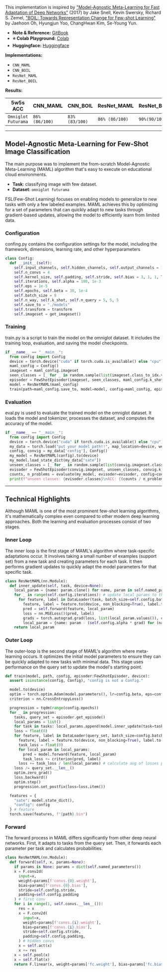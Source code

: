 This implementation is inspired by ["Model-Agnostic Meta-Learning for Fast Adaptation of Deep Networks"](https://arxiv.org/abs/1703.05175) (2017) by Jake Snell, Kevin Swersky, Richard S. Zemel, ["BOIL: Towards Representation Change for Few-shot Learning"](https://arxiv.org/abs/2008.08882) by Jaehoon Oh, Hyungjun Yoo, ChangHwan Kim, Se-Young Yun.
* **Note & Reference:** [GitBook](https://lif31up.gitbook.io/lif31up/few-shot-learning/model-agnostic-meta-learning-for-fast-adaptation-of-deep-networks)
* **⭐ Colab Playground:** [Colab](https://colab.research.google.com/drive/1ZmtP8rMZsSN_yA6tz3IKQU0ECXeAI018?usp=sharing)
* **Huggingface:** [Huggingface](https://huggingface.co/lif31up/model-agnostic-meta-learning)

**Implementations:**
* `CNN_MAML`
* `CNN_BOIL`
* `ResNet_MAML`
* `ResNet_BOIL`

**Results:**

| 5w5s ACC            | CNN_MAML       | CNN_BOIL       | ResNet_MAML    | ResNet_BOIL   |
|---------------------|----------------|----------------|----------------|---------------|
| `Omniglot Futurama` | `86% (86/100)` | `83% (83/100)` | `86% (86/100)` | `90%(90/100)` |
---
## Model-Agnostic Meta-Learning for Few-Shot Image Classification
The main purpose was to implement the from-scratch Model-Agnostic Meta-Learning (MAML) algorithm that's easy to execute on educational cloud environments.

* **Task**: classifying image with few dataset.
* **Dataset**: `omniglot futurama`

FSL(Few-Shot Learning) focuses on enabling models to generalize to new tasks with only a few labeled examples. 
MAML achieves this by optimizing for a set of parameters that can quickly adapt to new tasks through gradient-based updates, allowing the model to efficiently learn from limited data.


### Configuration
confing.py contains the configuration settings for the model, including the framework, dimensions, learning rate, and other hyperparameters

```python
class Config:
  def __init__(self):
    self.input_channels, self.hidden_channels, self.output_channels = 1, 32, 5
    self.n_convs = 4
    self.kernel_size, self.padding, self.stride, self.bias = 3, 1, 1, True
    self.iterations, self.alpha = 100, 1e-3
    self.eps = 1e-5
    self.epochs, self.beta = 30, 1e-4
    self.batch_size = 8
    self.n_way, self.k_shot, self.n_query = 5, 5, 5
    self.save_to = "./models"
    self.transform = transform
    self.imageset = get_imageset()
```
### Training
train.py is a script to train the model on the omniglot dataset. It includes the training loop, evaluation, and saving the model checkpoints.
```python
if __name__ == "__main__":
  from config import Config
  device = torch.device("cuda" if torch.cuda.is_available() else "cpu")
  maml_config = Config()
  imageset = maml_config.imageset
  seen_classes = [_ for _ in random.sample(list(imageset.class_to_idx.values()), maml_config.n_way)]
  episoder = FewShotEpisoder(imageset, seen_classes, maml_config.k_shot, maml_config.n_query, maml_config.transform)
  model = ResNetMAML(maml_config)
  train(path=maml_config.save_to, model=model, config=maml_config, episoder=episoder, device=device)
```
### Evaluation
eval.py is used to evaluate the trained model on the omniglot dataset. It loads the model and tokenizer, processes the dataset, and computes the accuracy of the model.
```python
if __name__ == "__main__":
  from config import Config
  device = torch.device("cuda" if torch.cuda.is_available() else "cpu")
  my_data = torch.load("put your model path!!", map_location=device, weights_only=False)
  config, convig = my_data['config'], Config()
  my_model = ResNetMAML(config).to(device)
  my_model.load_state_dict(my_data["sate"])
  unseen_classes = [_ for _ in random.sample(list(convig.imageset.class_to_idx.values()), my_data["FRAMEWORK"]["n_way"])]
  evisoder = FewShotEpisoder(convig.imageset, unseen_classes, convig.k_shot, convig.n_query, config.transform, True)
  counts, n_problems = evaluate(my_model, evisoder=evisoder, config=config, device=device, logging=True)
  print(f"unseen classes: {evisoder.classes}\nACC: {(counts / n_problems):.2f}({counts}/{n_problems})")
```
---
## Technical Highlights
Although MAML is one of the most prominent few-shot learning algorithms, it's mathematically complex even compared to other modern deep learning approaches. Both the learning and evaluation processes consist of two stages.

### Inner Loop
The inner loop is the first stage of MAML's algorithm where task-specific adaptations occur. It involves taking a small number of examples (support set) from a new task and creating parameters for each task. It then performs gradient updates to quickly adapt the model parameters for that specific task.

```python
class ResNetMAML(nn.Module):
  def inner_update(self, task, device=None):
    local_param = {name: param.clone() for name, param in self.named_parameters()}  # init local params
    for _ in range(self.config.iterations): # update local params to the task
      for feature, label in DataLoader(task, batch_size=self.config.batch_size, shuffle=True, pin_memory=True, num_workers=4):
        feature, label = feature.to(device, non_blocking=True), label.to(device, non_blocking=True)
        pred = self.forward(feature, local_param)
        loss = nn.MSELoss()(pred, label)
        grads = torch.autograd.grad(loss, list(local_param.values()), create_graph=True)
        local_param = {name: param - (self.config.alpha * grad) for (name, param), grad in zip(local_param.items(), grads)}
    return local_param
```
### Outer Loop
The outer-loop is the second stage of MAML's algorithm where meta-learning occurs. It optimizes the initial model parameters to ensure they can be quickly adapted to new tasks with minimal data. This stage uses performance on the query set to update the model's starting point.

```python
def train(model, path, config, episoder:FewShotEpisoder, device):
  assert isinstance(config, Config), "config is not a Config."

  model.to(device)
  optim = torch.optim.Adam(model.parameters(), lr=config.beta, eps=config.eps)
  criterion = nn.CrossEntropyLoss()

  progression = tqdm(range(config.epochs))
  for _ in progression:
    tasks, query_set = episoder.get_episode()
    local_params = list()
    for task in tasks: local_params.append(model.inner_update(task=task, device=device)) # inner loop: init local params, adapt to the task, ueses seen classes in support_set
    loss = float(0)
    for feature, label in DataLoader(query_set, batch_size=config.batch_size, shuffle=True, pin_memory=True, num_workers=4):
      feature, label = feature.to(device, non_blocking=True), label.to(device, non_blocking=True)
      task_loss = float(0)
      for local_param in local_params:
        pred = model.forward(feature, local_param)
        task_loss += criterion(pred, label)
      loss += task_loss / len(local_params) # calculate avg of losses per tasks
    loss /= query_set.__len__()
    optim.zero_grad()
    loss.backward()
    optim.step()
    progression.set_postfix(loss=loss.item())

  features = {
    "sate": model.state_dict(),
    "config": config
  } # feature
  torch.save(features, f"{path}.bin")
```

### Forward
The forward process in MAML differs significantly from other deep neural networks. First, it adapts to tasks from the query set. Then, it forwards each parameter per task and calculates probabilities.

```python
class ResNetMAML(nn.Module):
  def forward(self, x, params=None):
    if params is None: params = dict(self.named_parameters())
    x = F.conv2d(
      input=x,
      weight=params[f'convs.{0}.weight'],
      bias=params[f'convs.{0}.bias'],
      stride=self.config.stride,
      padding=self.config.padding
    ) # first conv
    for i in range(1, self.convs.__len__()):
      res = x
      x = F.conv2d(
        input=x,
        weight=params[f'convs.{i}.weight'],
        bias=params[f'convs.{i}.bias'],
        stride=self.config.stride,
        padding=self.config.padding,
      ) # hidden convs
      x = self.act(x)
      x += res
    x = self.pool(x)
    x = self.flat(x)
    return F.linear(x, weight=params['fc.weight'], bias=params['fc.bias'])
```